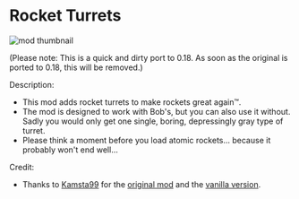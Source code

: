 # Rocket Turrets
![mod thumbnail](https://raw.githubusercontent.com/Wyrrrd/Rocket_Turrets/master/thumbnail.png)

(Please note: This is a quick and dirty port to 0.18. As soon as the original is ported to 0.18, this will be removed.)

Description:
- This mod adds rocket turrets to make rockets great again™.
- The mod is designed to work with Bob's, but you can also use it without. Sadly you would only get one single, boring, depressingly gray type of turret.
- Please think a moment before you load atomic rockets... because it probably won't end well...

Credit:
- Thanks to [Kamsta99](https://mods.factorio.com/user/kamsta99) for the [original mod](https://mods.factorio.com/mod/RocketTurrets) and the [vanilla version](https://mods.factorio.com/mod/RocketTurretsNonBob).
